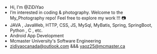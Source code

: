 - Hi, I’m @ZiDiYao
- I’m interested in coding & photography. Welcome to the My_Photography repo! Feel free to explore my work !!! 📷
- JAVA , JavaWeb, HTTP, CSS, JS, MySql, MyBatis, Spring, SpringBoot, Python , C , etc.
- Android App Development 
- Mcmaster University's Software Engineering 
- zidiyaocanada@outlook.com &&& yaoz25@mcmaster.ca

